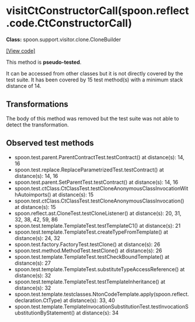 # visitCtConstructorCall(spoon.reflect.code.CtConstructorCall)

**Class:** spoon.support.visitor.clone.CloneBuilder

[[View code]](https://github.com/INRIA/spoon/blob/fd878bc71b73fc1da82356eaa6578f760c70f0de/src/main/java//spoon/support/visitor/clone/CloneBuilder.java#L201)

This method is **pseudo-tested**.


It can be accessed from other classes but it is not directly covered by the test suite. 
It has been covered by 15 test method(s) with a minimum stack distance of 14.

## Transformations

The body of this method was removed but the test suite was not able to detect the transformation.



## Observed test methods

* spoon.test.parent.ParentContractTest.testContract() at distance(s): 14, 16
* spoon.test.replace.ReplaceParametrizedTest.testContract() at distance(s): 14, 16
* spoon.test.parent.SetParentTest.testContract() at distance(s): 14, 16
* spoon.test.ctClass.CtClassTest.testCloneAnonymousClassInvocationWithAutoimports() at distance(s): 15
* spoon.test.ctClass.CtClassTest.testCloneAnonymousClassInvocation() at distance(s): 15
* spoon.reflect.ast.CloneTest.testCloneListener() at distance(s): 20, 31, 32, 38, 42, 59, 86
* spoon.test.template.TemplateTest.testTemplateC1() at distance(s): 21
* spoon.test.template.TemplateTest.createTypeFromTemplate() at distance(s): 24, 32
* spoon.test.factory.FactoryTest.testClone() at distance(s): 26
* spoon.test.method.MethodTest.testClone() at distance(s): 26
* spoon.test.template.TemplateTest.testCheckBoundTemplate() at distance(s): 27
* spoon.test.template.TemplateTest.substituteTypeAccessReference() at distance(s): 32
* spoon.test.template.TemplateTest.testTemplateInheritance() at distance(s): 32
* spoon.test.template.testclasses.NtonCodeTemplate.apply(spoon.reflect.declaration.CtType) at distance(s): 33, 40
* spoon.test.template.TemplateInvocationSubstitutionTest.testInvocationSubstitutionByStatement() at distance(s): 34

